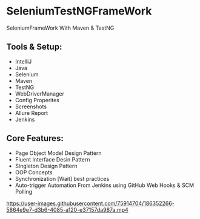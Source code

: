 # SeleniumTestNGFrameWork
SeleniumFrameWork With Maven & TestNG

## Tools & Setup:
- IntelliJ
- Java
- Selenium
- Maven
- TestNG
- WebDriverManager
- Config Properites
- Screenshots
- Allure Report
- Jenkins

## Core Features:
-  Page Object Model Design Pattern
-  Fluent Interface Desin Pattern
-  Singleton Design Pattern
-  OOP Concepts
- Synchronization [Wait] best practices
- Auto-trigger Automation From Jenkins using GitHub Web Hooks & SCM Polling

https://user-images.githubusercontent.com/75914704/186352266-5864e9e7-d3b6-4085-a120-e37157da987a.mp4
